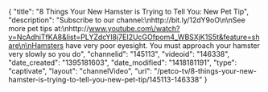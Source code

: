 {
    "title": "8 Things Your New Hamster is Trying to Tell You: New Pet Tip",
    "description": "Subscribe to our channel:\nhttp:\/\/bit.ly\/12dY9oO\n\nSee more pet tips at:\nhttp:\/\/www.youtube.com\/watch?v=NcAdhiTfKA8&list=PLYZdcYl8j7EI2UcGOfpom4_WBSXjK1S5t&feature=share\n\nHamsters have very poor eyesight. You must approach your hamster very slowly so you do",
    "channelid": "145113",
    "videoid": "146338",
    "date_created": "1395181603",
    "date_modified": "1418181191",
    "type": "captivate",
    "layout": "channelVideo",
    "url": "\/petco-tv\/8-things-your-new-hamster-is-trying-to-tell-you-new-pet-tip\/145113-146338"
}